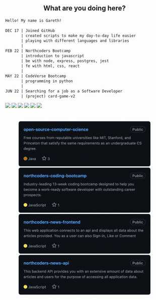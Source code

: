 <h2 align = "center" >What are you doing here?</h2>

```
Hello! My name is Gareth!

DEC 17 | Joined GitHub
       | created scripts to make my day-to-day life easier
       | playing with different languages and libraries
       |
FEB 22 | Northcoders Bootcamp
       | introduction to javascript
       | be with node, express, postgres, jest
       | fe with html, css, react
       |
MAY 22 | CodeVerse Bootcamp
       | programming in python
       |
JUN 22 | Searching for a job as a Software Developer
       | (project) card-game-v2
```

<div align="left">
       
<img src="https://img.shields.io/badge/JavaScript-323330?style=for-the-badge&logo=javascript&logoColor=F7DF1E" height=25 />
<img src="https://img.shields.io/badge/PostgreSQL-316192?style=for-the-badge&logo=postgresql&logoColor=white" height=25 />
<img src="https://img.shields.io/badge/Express.js-000000?style=for-the-badge&logo=express&logoColor=white" height=25 />
<img src="https://img.shields.io/badge/React-20232A?style=for-the-badge&logo=react&logoColor=61DAFB" height=25 />
<img src="https://img.shields.io/badge/Node.js-339933?style=for-the-badge&logo=nodedotjs&logoColor=white" height=25 />
<img src="https://img.shields.io/badge/Jest-C21325?style=for-the-badge&logo=jest&logoColor=white" height=25 />
</div>

<h1></h1>

<div align="center">
<div>
<a href="https://github.com/gwdawson/open-source-computer-science"><img src="./assets/open-source-computer-science.png" width=420 /></a>
<a href="https://github.com/gwdawson/northcoders-coding-bootcamp"><img src="./assets/northcoders-coding-bootcamp.png" width=420 /></a>
</div>
<div>
<a href="https://github.com/gwdawson/northcoders-news-frontend"><img src="./assets/northcoders-news-frontend.png" width=420 /></a>
<a href="https://github.com/gwdawson/northcoders-news-api"><img src="./assets/northcoders-news-api.png" width=420 /></a>
</div>
</div>
